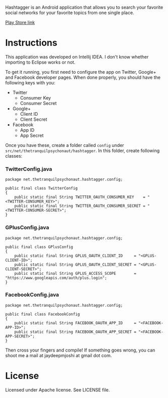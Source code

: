 Hashtagger is an Android application that allows you to search your favorite social networks for your favorite topics from one single place.

[Play Store link](https://google.com/)

# Instructions

This application was developed on Intellij IDEA. I don't know whether importing to Eclipse works or not.

To get it running, you first need to configure the app on Twitter, Google+ and Facebook developer pages.
When done properly, you should have the following keys with you:


- Twitter
  - Consumer Key
  - Consumer Secret
- Google+
  - Client ID
  - Client Secret
- Facebook
  - App ID
  - App Secret
  

Once you have these, create a folder called `config` under `src/net/thetranquilpsychonaut/hashtagger`.
In this folder, create following classes:
  
### TwitterConfig.java
  
```
package net.thetranquilpsychonaut.hashtagger.config;

public final class TwitterConfig
{
    public static final String TWITTER_OAUTH_CONSUMER_KEY    = "<TWITTER-CONSUMER_KEY>";
    public static final String TWITTER_OAUTH_CONSUMER_SECRET = "<TWITTER-CONSUMER-SECRET>";
}
```

### GPlusConfig.java

```
package net.thetranquilpsychonaut.hashtagger.config;

public final class GPlusConfig
{
    public static final String GPLUS_OAUTH_CLIENT_ID     = "<GPLUS-CLIENT-ID>";
    public static final String GPLUS_OAUTH_CLIENT_SECRET = "<GPLUS-CLIENT-SECRET>";
    public static final String GPLUS_ACCESS_SCOPE        = "https://www.googleapis.com/auth/plus.login";
}

```

### FacebookConfig.java

```
package net.thetranquilpsychonaut.hashtagger.config;

public final class FacebookConfig
{
    public static final String FACEBOOK_OAUTH_APP_ID     = "<FACEBOOK-APP-ID>";
    public static final String FACEBOOK_OAUTH_APP_SECRET = "<FACEBOOK-APP-SECRET>";
}

```

Then cross your fingers and compile! If something goes wrong, you can shoot me a mail at jaydeepmjoshi at gmail dot com.

# License

Licensed under Apache license. See LICENSE file.
